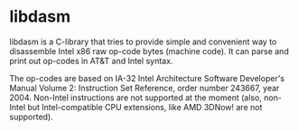 # libdasm

libdasm is a C-library that tries to provide simple and convenient
way to disassemble Intel x86 raw op-code bytes (machine code).
It can parse and print out op-codes in AT&T and Intel syntax.

The op-codes are based on IA-32 Intel Architecture Software Developer's
Manual Volume 2: Instruction Set Reference, order number 243667,
year 2004.  Non-Intel instructions are not supported at the moment (also,
non-Intel but Intel-compatible CPU extensions, like AMD 3DNow! are
not supported).